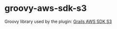 # groovy-aws-sdk-s3

Groovy library used by the plugin: [Grails AWS SDK S3](https://github.com/agorapulse/grails-aws-sdk-s3)
